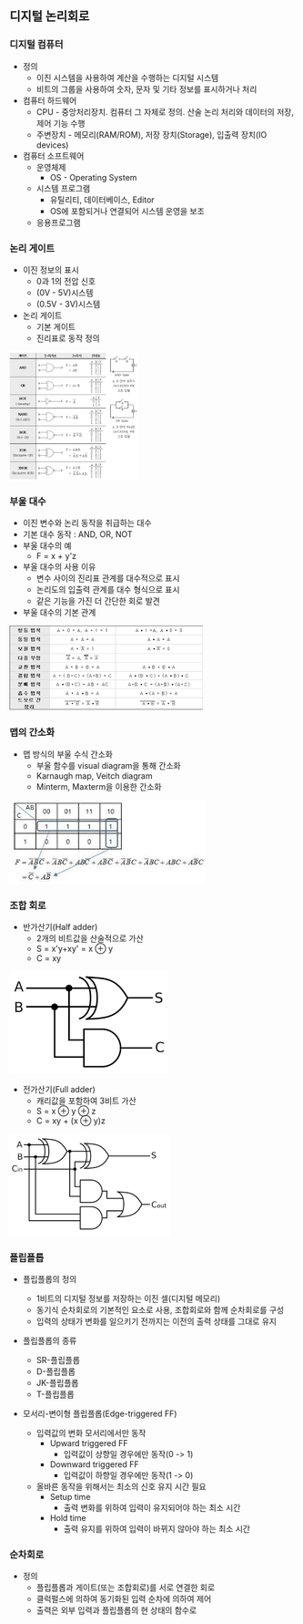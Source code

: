 ## 디지털 논리회로

### 디지털 컴퓨터
* 정의
  * 이진 시스템을 사용하여 계산을 수행하는 디지털 시스템
  * 비트의 그룹을 사용하여 숫자, 문자 및 기타 정보를 표시하거나 처리
* 컴퓨터 하드웨어
  * CPU - 중앙처리장치. 컴퓨터 그 자체로 정의. 산술 논리 처리와 데이터의 저장, 제어 기능 수행
  * 주변장치 - 메모리(RAM/ROM), 저장 장치(Storage), 입출력 장치(IO devices)
* 컴퓨터 소프트웨어
  * 운영체제
    * OS - Operating System
  * 시스템 프로그램
    * 유틸리티, 데이터베이스, Editor
    * OS에 포함되거나 연결되어 시스템 운영을 보조
  * 응용프로그램

### 논리 게이트
* 이진 정보의 표시
  * 0과 1의 전압 신호
  * (0V - 5V)시스템
  * (0.5V - 3V)시스템
* 논리 게이트
  * 기본 게이트
  * 진리표로 동작 정의
<img src="https://github.com/JaeyeongPark/TIL/blob/main/%EC%BB%B4%ED%93%A8%ED%84%B0%EA%B5%AC%EC%A1%B0/img/%EB%85%BC%EB%A6%AC%EA%B2%8C%EC%9D%B4%ED%8A%B8%20%EC%A7%84%EB%A6%AC%ED%91%9C.png" />

### 부울 대수
* 이진 변수와 논리 동작을 취급하는 대수
* 기본 대수 동작 : AND, OR, NOT
* 부울 대수의 예
  * F = x + y'z
* 부울 대수의 사용 이유
  * 변수 사이의 진리표 관계를 대수적으로 표시
  * 논리도의 입출력 관계를 대수 형식으로 표시
  * 같은 기능을 가진 더 간단한 회로 발견
* 부울 대수의 기본 관계

<img src="https://github.com/JaeyeongPark/TIL/blob/main/%EC%BB%B4%ED%93%A8%ED%84%B0%EA%B5%AC%EC%A1%B0/img/%EB%B6%80%EC%9A%B8%EB%8C%80%EC%88%98%20%EA%B8%B0%EB%B3%B8%EA%B4%80%EA%B3%84.png" />

### 맵의 간소화
* 맵 방식의 부울 수식 간소화
  * 부울 함수를 visual diagram을 통해 간소화
  * Karnaugh map, Veitch diagram
  * Minterm, Maxterm을 이용한 간소화
<img src="https://github.com/JaeyeongPark/TIL/blob/main/%EC%BB%B4%ED%93%A8%ED%84%B0%EA%B5%AC%EC%A1%B0/img/%EC%B9%B4%EB%A5%B4%EB%85%B8%EB%A7%B5%EA%B0%84%EC%86%8C%ED%99%94.jpg" />

### 조합 회로
* 반가산기(Half adder)
  * 2개의 비트값을 산술적으로 가산
  * S = x'y+xy' = x ⊕ y
  * C = xy
  
<img src="https://github.com/JaeyeongPark/TIL/blob/main/%EC%BB%B4%ED%93%A8%ED%84%B0%EA%B5%AC%EC%A1%B0/img/%EB%B0%98%EA%B0%80%EC%82%B0%EA%B8%B0.png" />

* 전가산기(Full adder)
  * 캐리값을 포함하여 3비트 가산
  * S = x ⊕ y ⊕ z
  * C = xy + (x ⊕ y)z
  
<img src="https://github.com/JaeyeongPark/TIL/blob/main/%EC%BB%B4%ED%93%A8%ED%84%B0%EA%B5%AC%EC%A1%B0/img/%EC%A0%84%EA%B0%80%EC%82%B0%EA%B8%B0.png"/>

### 플립플롭
* 플립플롭의 정의
  * 1비트의 디지털 정보를 저장하는 이진 셀(디지털 메모리)
  * 동기식 순차회로의 기본적인 요소로 사용, 조합회로와 함께 순차회로를 구성
  * 입력의 상태가 변화를 일으키기 전까지는 이전의 출력 상태를 그대로 유지
* 플립플롭의 종류
  * SR-플립플롭
  * D-플립플롭
  * JK-플립플롭
  * T-플립플롭

* 모서리-변이형 플립플롭(Edge-triggered FF)
  * 입력값의 변화 모서리에서만 동작
    * Upward triggered FF
      * 입력값이 상향일 경우에만 동작(0 -> 1)
    * Downward triggered FF
      * 입력값이 하향일 경우에만 동작(1 -> 0)
  * 올바른 동작을 위해서는 최소의 신호 유지 시간 필요
    * Setup time
      * 출력 변화를 위하여 입력이 유지되어야 하는 최소 시간
    * Hold time
      * 출력 유지를 위하여 입력이 바뀌지 않아야 하는 최소 시간


### 순차회로
* 정의
  * 플립플롭과 게이트(또는 조합회로)를 서로 연결한 회로
  * 클럭펄스에 의하여 동기화된 입력 순차에 의하여 제어
  * 출력은 외부 입력과 플립플롭의 현 상태의 함수로 







